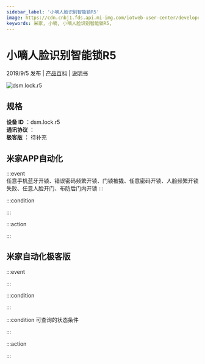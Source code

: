 ```yaml
---
sidebar_label: '小嘀人脸识别智能锁R5'
image: https://cdn.cnbj1.fds.api.mi-img.com/iotweb-user-center/developer_1679047614655BX5aD7AH.png?GalaxyAccessKeyId=AKVGLQWBOVIRQ3XLEW&Expires=9223372036854775807&Signature=2gQQgKfHRatKfUYhzgheoem0vOc=
keywords: 米家, 小嘀, 小嘀人脸识别智能锁R5, 
---
```

# 小嘀人脸识别智能锁R5

2019/9/5 发布 | [产品百科](https://home.mi.com/webapp/content/baike/product/index.html?model=dsm.lock.r5/) | [说明书](https://home.mi.com/views/introduction.html?model=dsm.lock.r5&region=cn)

![dsm.lock.r5](https://cdn.cnbj1.fds.api.mi-img.com/iotweb-user-center/developer_1679047614655BX5aD7AH.png?GalaxyAccessKeyId=AKVGLQWBOVIRQ3XLEW&Expires=9223372036854775807&Signature=2gQQgKfHRatKfUYhzgheoem0vOc=)

## 规格  
> 
**设备 ID** ：dsm.lock.r5  
**通讯协议** ：  
**极客版**  ： 待补充 


## 米家APP自动化  

:::event  
任意手机蓝牙开锁、错误密码频繁开锁、门锁被撬、任意密码开锁、人脸频繁开锁失败、任意人脸开门、布防后门内开锁
:::

:::condition  

:::

:::action   

:::

## 米家自动化极客版  

:::event  

:::

:::condition  

:::

:::condition 可查询的状态条件  

:::

:::action  

:::

        
